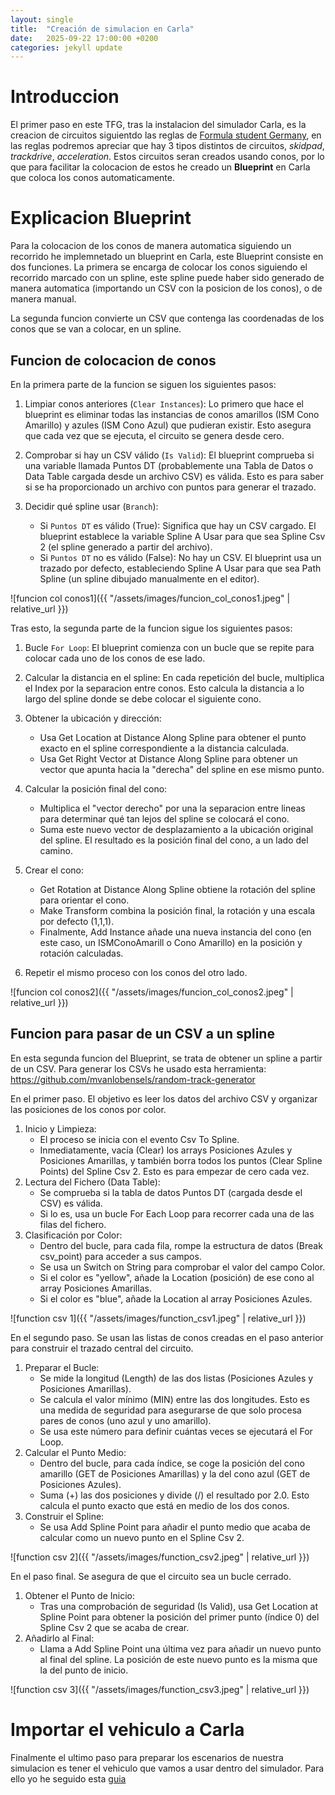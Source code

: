 ```yaml
---
layout: single
title:  "Creación de simulacion en Carla"
date:   2025-09-22 17:00:00 +0200
categories: jekyll update
---
```


# Introduccion

El primer paso en este TFG, tras la instalacion del simulador Carla, es la creacion de circuitos siguientdo las reglas de [Formula student Germany](https://www.formulastudent.de/fsg/rules), en las reglas podremos apreciar que hay 3 tipos distintos de circuitos, *skidpad*, *trackdrive*, *acceleration*. Estos circuitos seran creados usando conos, por lo que para facilitar la colocacion de estos he creado un **Blueprint** en Carla que coloca los conos automaticamente.

# Explicacion Blueprint

Para la colocacion de los conos de manera automatica siguiendo un recorrido he implemnetado un blueprint en Carla, este Blueprint consiste en dos funciones. La primera se encarga de colocar los conos siguiendo el recorrido marcado con un spline, este spline puede haber sido generado de manera automatica (importando un CSV con la posicion de los conos), o de manera manual. 

La segunda funcion convierte un CSV que contenga las coordenadas de los conos que se van a colocar, en un spline.

## Funcion de colocacion de conos

En la primera parte de la funcion se siguen los siguientes pasos:

1. Limpiar conos anteriores (`Clear Instances`): Lo primero que hace el blueprint es eliminar todas las instancias de conos amarillos (ISM Cono Amarillo) y azules (ISM Cono Azul) que pudieran existir. Esto asegura que cada vez que se ejecuta, el circuito se genera desde cero.

2. Comprobar si hay un CSV válido (`Is Valid`): El blueprint comprueba si una variable llamada Puntos DT (probablemente una Tabla de Datos o Data Table cargada desde un archivo CSV) es válida. Esto es para saber si se ha proporcionado un archivo con puntos para generar el trazado.

3. Decidir qué spline usar (`Branch`):
    * Si `Puntos DT` es válido (True): Significa que hay un CSV cargado. El blueprint establece la variable Spline A Usar para que sea Spline Csv 2 (el spline generado a partir del archivo).
    * Si `Puntos DT` no es válido (False): No hay un CSV. El blueprint usa un trazado por defecto, estableciendo Spline A Usar para que sea Path Spline (un spline dibujado manualmente en el editor).

![funcion col conos1]({{ "/assets/images/funcion_col_conos1.jpeg" | relative_url }})

Tras esto, la segunda parte de la funcion sigue los siguientes pasos:

1. Bucle `For Loop`: El blueprint comienza con un bucle que se repite para colocar cada uno de los conos de ese lado.

2. Calcular la distancia en el spline: En cada repetición del bucle, multiplica el Index por la separacion entre  conos. Esto calcula la distancia a lo largo del spline donde se debe colocar el siguiente cono.

3. Obtener la ubicación y dirección:
    * Usa Get Location at Distance Along Spline para obtener el punto exacto en el spline correspondiente a la distancia calculada.
    * Usa Get Right Vector at Distance Along Spline para obtener un vector que apunta hacia la "derecha" del spline en ese mismo punto.

4. Calcular la posición final del cono:
    * Multiplica el "vector derecho" por una la separacion entre  lineas para determinar qué tan lejos del spline se colocará el cono.
    * Suma este nuevo vector de desplazamiento a la ubicación original del spline. El resultado es la posición final del cono, a un lado del camino.

5. Crear el cono:
    * Get Rotation at Distance Along Spline obtiene la rotación del spline para orientar el cono.
    * Make Transform combina la posición final, la rotación y una escala por defecto (1,1,1).
    * Finalmente, Add Instance añade una nueva instancia del cono (en este caso, un ISMConoAmarill o Cono Amarillo) en la posición y rotación calculadas.

6. Repetir el mismo proceso con los conos del otro lado.

![funcion col conos2]({{ "/assets/images/funcion_col_conos2.jpeg" | relative_url }})

## Funcion para pasar de un CSV a un spline

En esta segunda funcion del Blueprint, se trata de obtener un spline a partir de un CSV. Para generar los CSVs he usado esta herramienta: https://github.com/mvanlobensels/random-track-generator

En el primer paso. El objetivo es leer los datos del archivo CSV y organizar las posiciones de los conos por color.

1. Inicio y Limpieza:
    * El proceso se inicia con el evento Csv To Spline.
    * Inmediatamente, vacía (Clear) los arrays Posiciones Azules y Posiciones Amarillas, y también borra todos los puntos
        (Clear Spline Points) del Spline Csv 2. Esto es para empezar de cero cada vez.
2. Lectura del Fichero (Data Table):
    * Se comprueba si la tabla de datos Puntos DT (cargada desde el CSV) es válida.
    * Si lo es, usa un bucle For Each Loop para recorrer cada una de las filas del fichero.
3. Clasificación por Color:
    * Dentro del bucle, para cada fila, rompe la estructura de datos (Break csv_point) para acceder a sus campos.
    * Se usa un Switch on String para comprobar el valor del campo Color.
    * Si el color es "yellow", añade la Location (posición) de ese cono al array Posiciones Amarillas.
    * Si el color es "blue", añade la Location al array Posiciones Azules.

![function csv 1]({{ "/assets/images/function_csv1.jpeg" | relative_url }})

En el segundo paso. Se usan las listas de conos creadas en el paso anterior para construir el trazado central del circuito.

1. Preparar el Bucle:
    * Se mide la longitud (Length) de las dos listas (Posiciones Azules y Posiciones Amarillas).
    * Se calcula el valor mínimo (MIN) entre las dos longitudes. Esto es una medida de seguridad para asegurarse de que solo
        procesa pares de conos (uno azul y uno amarillo).
    * Se usa este número para definir cuántas veces se ejecutará el For Loop.
2. Calcular el Punto Medio:
    * Dentro del bucle, para cada índice, se coge la posición del cono amarillo (GET de Posiciones Amarillas) y la del cono azul
        (GET de Posiciones Azules).
    * Suma (+) las dos posiciones y divide (/) el resultado por 2.0. Esto calcula el punto exacto que está en medio de los dos
        conos.
3. Construir el Spline:
    * Se usa Add Spline Point para añadir el punto medio que acaba de calcular como un nuevo punto en el Spline Csv 2.

![function csv 2]({{ "/assets/images/function_csv2.jpeg" | relative_url }})

En el paso final. Se asegura de que el circuito sea un bucle cerrado.

1. Obtener el Punto de Inicio:
    * Tras una comprobación de seguridad (Is Valid), usa Get Location at Spline Point para obtener la posición del primer punto
        (índice 0) del Spline Csv 2 que se acaba de crear.
2. Añadirlo al Final:
    * Llama a Add Spline Point una última vez para añadir un nuevo punto al final del spline. La posición de este nuevo punto
        es la misma que la del punto de inicio.

![function csv 3]({{ "/assets/images/function_csv3.jpeg" | relative_url }})


# Importar el vehiculo a Carla

Finalmente el ultimo paso para preparar los escenarios de nuestra simulacion es tener el vehiculo que vamos a usar dentro del simulador. Para ello yo he seguido esta [guia](https://urjc-deepracer.github.io/docs/importdeepracercarla/)